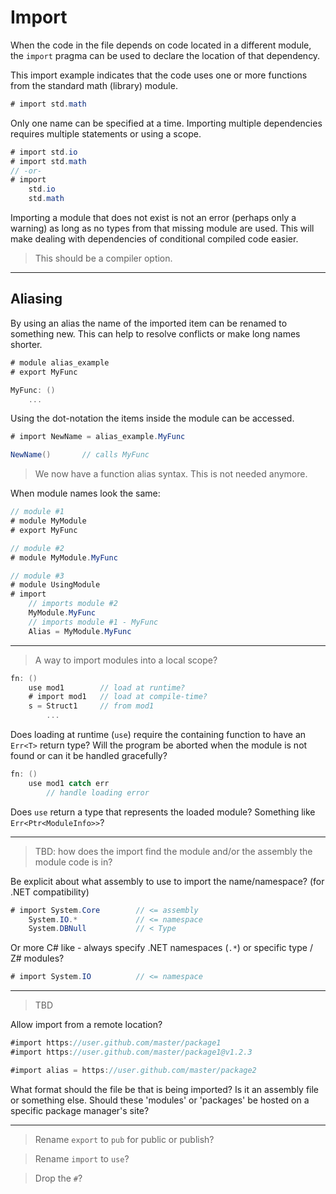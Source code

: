 # Import

When the code in the file depends on code located in a different module, the `import` pragma can be used to declare the location of that dependency.

This import example indicates that the code uses one or more functions from the standard math (library) module.

```C#
# import std.math
```

Only one name can be specified at a time. Importing multiple dependencies requires multiple statements or using a scope.

```C#
# import std.io
# import std.math
// -or-
# import
    std.io
    std.math
```

Importing a module that does not exist is not an error (perhaps only a warning) as long as no types from that missing module are used. This will make dealing with dependencies of conditional compiled code easier.

> This should be a compiler option.

---

## Aliasing

By using an alias the name of the imported item can be renamed to something new. This can help to resolve conflicts or make long names shorter.

```C#
# module alias_example
# export MyFunc

MyFunc: ()
    ...
```

Using the dot-notation the items inside the module can be accessed.

```C#
# import NewName = alias_example.MyFunc

NewName()       // calls MyFunc
```

> We now have a function alias syntax. This is not needed anymore.

When module names look the same:

```C#
// module #1
# module MyModule
# export MyFunc

// module #2
# module MyModule.MyFunc

// module #3
# module UsingModule
# import
    // imports module #2
    MyModule.MyFunc
    // imports module #1 - MyFunc
    Alias = MyModule.MyFunc
```

---

> A way to import modules into a local scope?

```csharp
fn: ()
    use mod1        // load at runtime?
    # import mod1   // load at compile-time?
    s = Struct1     // from mod1
        ...
```

Does loading at runtime (`use`) require the containing function to have an `Err<T>` return type? Will the program be aborted when the module is not found or can it be handled gracefully?

```csharp
fn: ()
    use mod1 catch err
        // handle loading error
```

Does `use` return a type that represents the loaded module? Something like `Err<Ptr<ModuleInfo>>`?

---

> TBD: how does the import find the module and/or the assembly the module code is in?

Be explicit about what assembly to use to import the name/namespace? (for .NET compatibility)

```csharp
# import System.Core        // <= assembly
    System.IO.*             // <= namespace
    System.DBNull           // < Type
```

Or more C# like - always specify .NET namespaces (`.*`) or specific type / Z# modules?

```csharp
# import System.IO          // <= namespace
```

---

> TBD

Allow import from a remote location?

```csharp
#import https://user.github.com/master/package1
#import https://user.github.com/master/package1@v1.2.3

#import alias = https://user.github.com/master/package2
```

What format should the file be that is being imported? Is it an assembly file or something else. Should these 'modules' or 'packages' be hosted on a specific package manager's site?

---

> Rename `export` to `pub` for public or publish?

> Rename `import` to `use`?

> Drop the `#`?
